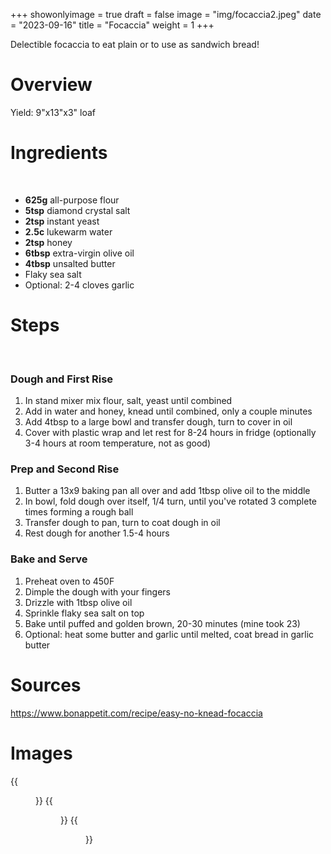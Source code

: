 +++
showonlyimage = true
draft = false
image = "img/focaccia2.jpeg"
date = "2023-09-16"
title = "Focaccia"
weight = 1
+++

Delectible focaccia to eat plain or to use as sandwich bread!
<!--more-->

# Overview

Yield: 9"x13"x3" loaf

# Ingredients
<br />

* **625g** all-purpose flour
* **5tsp** diamond crystal salt
* **2tsp** instant yeast
* **2.5c** lukewarm water
* **2tsp** honey
* **6tbsp** extra-virgin olive oil
* **4tbsp** unsalted butter
* Flaky sea salt
* Optional: 2-4 cloves garlic

# Steps
<br />

### Dough and First Rise
1. In stand mixer mix flour, salt, yeast until combined
2. Add in water and honey, knead until combined, only a couple minutes
3. Add 4tbsp to a large bowl and transfer dough, turn to cover in oil
4. Cover with plastic wrap and let rest for 8-24 hours in fridge (optionally 3-4 hours at room temperature, not as good)

### Prep and Second Rise
1. Butter a 13x9 baking pan all over and add 1tbsp olive oil to the middle
2. In bowl, fold dough over itself, 1/4 turn, until you've rotated 3 complete times forming a rough ball
3. Transfer dough to pan, turn to coat dough in oil
4. Rest dough for another 1.5-4 hours

### Bake and Serve
1. Preheat oven to 450F
2. Dimple the dough with your fingers
3. Drizzle with 1tbsp olive oil
4. Sprinkle flaky sea salt on top
5. Bake until puffed and golden brown, 20-30 minutes (mine took 23)
6. Optional: heat some butter and garlic until melted, coat bread in garlic butter

# Sources
https://www.bonappetit.com/recipe/easy-no-knead-focaccia

# Images
{{<figure src="/img/focaccia1.jpeg" link="/img/focaccia1.jpeg" alt="focaccia1" height="300px">}}
{{<figure src="/img/focaccia2.jpeg" link="/img/focaccia2.jpeg" alt="focaccia2" height="300px">}}
{{<figure src="/img/focaccia3.jpeg" link="/img/focaccia3.jpeg" alt="focaccia3" height="300px">}}